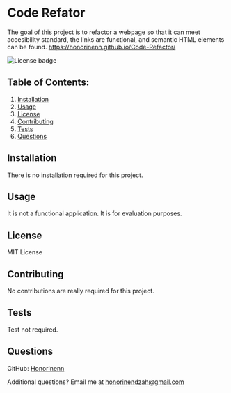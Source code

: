 # Code Refator 

The goal of this project is to refactor a webpage so that it can meet accesibility standard, the links are functional, and semantic HTML elements can be found.
https://honorinenn.github.io/Code-Refactor/

![License badge](https://img.shields.io/badge/license-MIT-builtinModules.svg)
     
## Table of Contents:
1. [Installation](#installation)
2. [Usage](#usage)
3. [License](#license)
4. [Contributing](#contributing)
5. [Tests](#tests)
6. [Questions](#questions)

## Installation
There is no installation required for this project.

## Usage
It is not a functional application. It is for evaluation purposes.

## License
MIT License

## Contributing
No contributions are really required for this project. 

## Tests
Test not required.

## Questions
GitHub: [Honorinenn](https://github.com/Honorinenn)

Additional questions? Email me at honorinendzah@gmail.com
   

